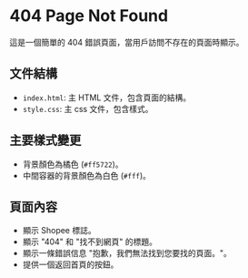 
# 404 Page Not Found

這是一個簡單的 404 錯誤頁面，當用戶訪問不存在的頁面時顯示。

## 文件結構

- `index.html`: 主 HTML 文件，包含頁面的結構。
- `style.css`: 主 css 文件，包含樣式。

## 主要樣式變更

- 背景顏色為橘色 (`#ff5722`)。
- 中間容器的背景顏色為白色 (`#fff`)。

## 頁面內容

- 顯示 Shopee 標誌。
- 顯示 "404" 和 "找不到網頁" 的標題。
- 顯示一條錯誤信息 "抱歉，我們無法找到您要找的頁面。"。
- 提供一個返回首頁的按鈕。

